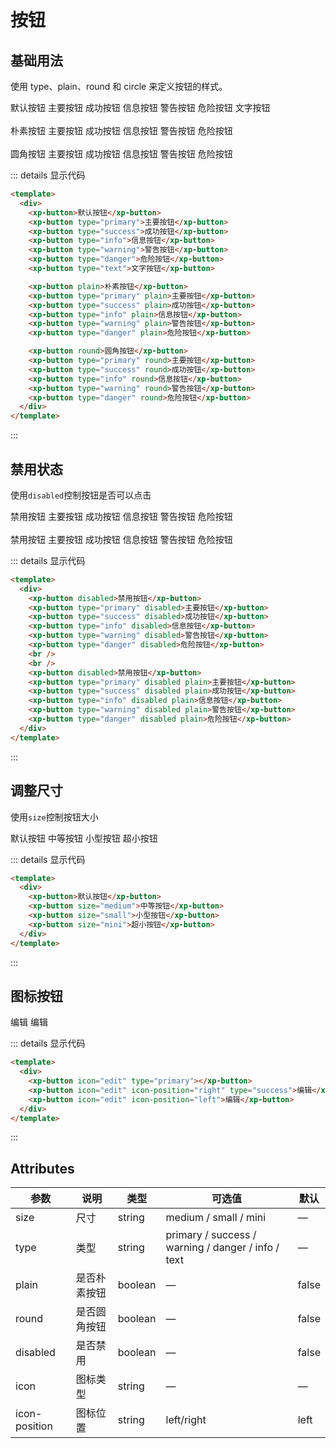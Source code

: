 # 按钮

## 基础用法

使用 type、plain、round 和 circle 来定义按钮的样式。

<div class="example">
    <div>
        <xp-button>默认按钮</xp-button>
        <xp-button icon="edit" type="primary">主要按钮</xp-button>
        <xp-button type="success">成功按钮</xp-button>
        <xp-button type="info">信息按钮</xp-button>
        <xp-button type="warning">警告按钮</xp-button>
        <xp-button type="danger">危险按钮</xp-button>
        <xp-button type="text">文字按钮</xp-button>
        <br>
        <br>
        <xp-button plain>朴素按钮</xp-button>
        <xp-button type="primary" plain>主要按钮</xp-button>
        <xp-button type="success" plain>成功按钮</xp-button>
        <xp-button type="info" plain>信息按钮</xp-button>
        <xp-button type="warning" plain>警告按钮</xp-button>
        <xp-button type="danger" plain>危险按钮</xp-button>
        <br>
        <br>
        <xp-button round>圆角按钮</xp-button>
        <xp-button type="primary" round>主要按钮</xp-button>
        <xp-button type="success" round>成功按钮</xp-button>
        <xp-button type="info" round>信息按钮</xp-button>
        <xp-button type="warning" round>警告按钮</xp-button>
        <xp-button type="danger" round>危险按钮</xp-button>
    </div>

</div>

::: details 显示代码

```html
<template>
  <div>
    <xp-button>默认按钮</xp-button>
    <xp-button type="primary">主要按钮</xp-button>
    <xp-button type="success">成功按钮</xp-button>
    <xp-button type="info">信息按钮</xp-button>
    <xp-button type="warning">警告按钮</xp-button>
    <xp-button type="danger">危险按钮</xp-button>
    <xp-button type="text">文字按钮</xp-button>

    <xp-button plain>朴素按钮</xp-button>
    <xp-button type="primary" plain>主要按钮</xp-button>
    <xp-button type="success" plain>成功按钮</xp-button>
    <xp-button type="info" plain>信息按钮</xp-button>
    <xp-button type="warning" plain>警告按钮</xp-button>
    <xp-button type="danger" plain>危险按钮</xp-button>

    <xp-button round>圆角按钮</xp-button>
    <xp-button type="primary" round>主要按钮</xp-button>
    <xp-button type="success" round>成功按钮</xp-button>
    <xp-button type="info" round>信息按钮</xp-button>
    <xp-button type="warning" round>警告按钮</xp-button>
    <xp-button type="danger" round>危险按钮</xp-button>
  </div>
</template>
```

:::

## 禁用状态

使用`disabled`控制按钮是否可以点击

<div class="example">
    <div>
        <xp-button disabled>禁用按钮</xp-button>
        <xp-button type="primary" disabled>主要按钮</xp-button>
        <xp-button type="success" disabled>成功按钮</xp-button>
        <xp-button type="info" disabled>信息按钮</xp-button>
        <xp-button type="warning" disabled>警告按钮</xp-button>
        <xp-button type="danger" disabled>危险按钮</xp-button>
        <br>
        <br>
        <xp-button disabled>禁用按钮</xp-button>
        <xp-button type="primary" disabled plain>主要按钮</xp-button>
        <xp-button type="success" disabled plain>成功按钮</xp-button>
        <xp-button type="info" disabled plain>信息按钮</xp-button>
        <xp-button type="warning" disabled plain>警告按钮</xp-button>
        <xp-button type="danger" disabled plain>危险按钮</xp-button>
    </div>
</div>

::: details 显示代码

```html
<template>
  <div>
    <xp-button disabled>禁用按钮</xp-button>
    <xp-button type="primary" disabled>主要按钮</xp-button>
    <xp-button type="success" disabled>成功按钮</xp-button>
    <xp-button type="info" disabled>信息按钮</xp-button>
    <xp-button type="warning" disabled>警告按钮</xp-button>
    <xp-button type="danger" disabled>危险按钮</xp-button>
    <br />
    <br />
    <xp-button disabled>禁用按钮</xp-button>
    <xp-button type="primary" disabled plain>主要按钮</xp-button>
    <xp-button type="success" disabled plain>成功按钮</xp-button>
    <xp-button type="info" disabled plain>信息按钮</xp-button>
    <xp-button type="warning" disabled plain>警告按钮</xp-button>
    <xp-button type="danger" disabled plain>危险按钮</xp-button>
  </div>
</template>
```

:::

## 调整尺寸

使用`size`控制按钮大小

<div class="example">
    <div>
        <xp-button>默认按钮</xp-button>
        <xp-button size="medium">中等按钮</xp-button>
        <xp-button size="small">小型按钮</xp-button>
        <xp-button size="mini">超小按钮</xp-button>
    </div>
</div>

::: details 显示代码

```html
<template>
  <div>
    <xp-button>默认按钮</xp-button>
    <xp-button size="medium">中等按钮</xp-button>
    <xp-button size="small">小型按钮</xp-button>
    <xp-button size="mini">超小按钮</xp-button>
  </div>
</template>
```

:::

## 图标按钮

<div class="example">
    <div>
        <xp-button icon="edit" type="primary"></xp-button>
        <xp-button icon="edit" icon-position="right" type="success">编辑</xp-button>
        <xp-button icon="edit" icon-position="left">编辑</xp-button>
    </div>
</div>

::: details 显示代码

```html
<template>
  <div>
    <xp-button icon="edit" type="primary"></xp-button>
    <xp-button icon="edit" icon-position="right" type="success">编辑</xp-button>
    <xp-button icon="edit" icon-position="left">编辑</xp-button>
  </div>
</template>
```

:::

## Attributes

| 参数          | 说明         | 类型    | 可选值                                             | 默认  |
| ------------- | ------------ | ------- | -------------------------------------------------- | ----- |
| size          | 尺寸         | string  | medium / small / mini                              | —     |
| type          | 类型         | string  | primary / success / warning / danger / info / text | —     |
| plain         | 是否朴素按钮 | boolean | —                                                  | false |
| round         | 是否圆角按钮 | boolean | —                                                  | false |
| disabled      | 是否禁用     | boolean | —                                                  | false |
| icon          | 图标类型     | string  | —                                                  | —     |
| icon-position | 图标位置     | string  | left/right                                         | left  |
